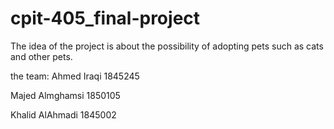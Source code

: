 # cpit-405_final-project 

The idea of the project is about the possibility of adopting pets such as cats and other pets.

the team:
Ahmed Iraqi	1845245

Majed Almghamsi	1850105

Khalid AlAhmadi	1845002

